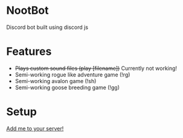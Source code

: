 # NootBot

Discord bot built using discord js

# Features
- ~~Plays custom sound files (play [filename])~~ Currently not working!
- Semi-working rogue like adventure game (!rg)
- Semi-working avalon game (!sh)
- Semi-working goose breeding game (!gg)



# Setup
[Add me to your server!](https://discordapp.com/oauth2/authorize?client_id=177177817736282112&scope=bot)
